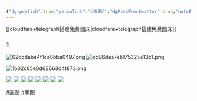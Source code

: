 ```yaml
---
{"dg-publish":true,"permalink":"/画廊/","dgPassFrontmatter":true,"noteIcon":""}
---
```



[[cloudfare+telegraph搭建免费图床\|cloudfare+telegraph搭建免费图床]]

### 1

![62dcdaba4f1ca8bba0497.png](https://tcakil.pages.dev/file/62dcdaba4f1ca8bba0497.png)
![dd86dea7eb175325e13d1.png](https://tcakil.pages.dev/file/dd86dea7eb175325e13d1.png)

![1b02c85e0d68663d4f873.png](https://tcakil.pages.dev/file/1b02c85e0d68663d4f873.png)

<img src="https://tcakil.pages.dev/file/8dcec378a2556c38448e1.jpg" />

<img src="https://tcakil.pages.dev/file/922032b5811c9bde28dd1.jpg" />

<img src="https://tcakil.pages.dev/file/cad2fc741f645b2e8cc4b.jpg" />
<img src="https://tcakil.pages.dev/file/19696b2e4c06e8e3a91b8.jpg" />
<img src="https://tcakil.pages.dev/file/3cc8bea6155c982d6d7fa.jpg" />
<img src="https://tcakil.pages.dev/file/d4be60cf8e37695203c57.jpg" />
<img src="https://tcakil.pages.dev/file/f4063c1110fac44b8ce6c.jpg" />
<img src="https://tcakil.pages.dev/file/82955d959833428341407.jpg" />

#画廊 #美图